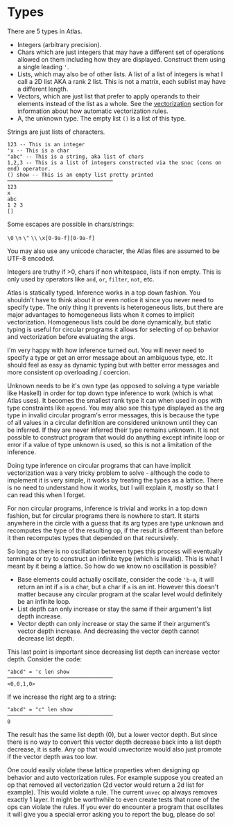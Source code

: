 # Types

There are 5 types in Atlas.
-   Integers (arbitrary precision).
-   Chars which are just integers that may have a different set of operations allowed on them including how they are displayed. Construct them using a single leading `'`.
-   Lists, which may also be of other lists. A list of a list of integers is what I call a 2D list AKA a rank 2 list. This is not a matrix, each sublist may have a different length.
-   Vectors, which are just list that prefer to apply operands to their elements instead of the list as a whole. See the [vectorization](vectorization.md) section for information about how automatic vectorization rules.
-   A, the unknown type. The empty list `()` is a list of this type.

Strings are just lists of characters.

    123 -- This is an integer
    'x -- This is a char
    "abc" -- This is a string, aka list of chars
    1,2,3 -- This is a list of integers constructed via the snoc (cons on end) operator.
    () show -- This is an empty list pretty printed
    ──────────────────────────────────
    123
    x
    abc
    1 2 3
    []

Some escapes are possible in chars/strings:

`\0` `\n` `\"` `\\` `\x[0-9a-f][0-9a-f]`

You may also use any unicode character, the Atlas files are assumed to be UTF-8 encoded.

Integers are truthy if >0, chars if non whitespace, lists if non empty. This is only used by operators like `and`, `or`, `filter`, `not`, etc.

Atlas is statically typed. Inference works in a top down fashion. You shouldn't have to think about it or even notice it since you never need to specify type. The only thing it prevents is heterogeneous lists, but there are major advantages to homogeneous lists when it comes to implicit vectorization. Homogeneous lists could be done dynamically, but static typing is useful for circular programs it allows for selecting of op behavior and vectorization before evaluating the args.

I'm very happy with how inference turned out. You will never need to specify a type or get an error message about an ambiguous type, etc. It should feel as easy as dynamic typing but with better error messages and more consistent op overloading / coercion.

Unknown needs to be it's own type (as opposed to solving a type variable like Haskell) in order for top down type inference to work (which is what Atlas uses). It becomes the smallest rank type it can when used in ops with type constraints like `append`. You may also see this type displayed as the arg type in invalid circular program's error messages, this is because the type of all values in a circular definition are considered unknown until they can be inferred. If they are never inferred their type remains unknown. It is not possible to construct program that would do anything except infinite loop or error if a value of type unknown is used, so this is not a limitation of the inference.

Doing type inference on circular programs that can have implicit vectorization was a very tricky problem to solve - although the code to implement it is very simple, it works by treating the types as a lattice. There is no need to understand how it works, but I will explain it, mostly so that I can read this when I forget.

For non circular programs, inference is trivial and works in a top down fashion, but for circular programs there is nowhere to start. It starts anywhere in the circle with a guess that its arg types are type unknown and recomputes the type of the resulting op, if the result is different than before it then recomputes types that depended on that recursively.

So long as there is no oscillation between types this process will eventually terminate or try to construct an infinite type (which is invalid). This is what I meant by it being a lattice. So how do we know no oscillation is possible?

-   Base elements could actually oscillate, consider the code `'b-a`, it will return an int if `a` is a char, but a char if `a` is an int. However this doesn't matter because any circular program at the scalar level would definitely be an infinite loop.
-   List depth can only increase or stay the same if their argument's list depth increase.
-   Vector depth can only increase or stay the same if their argument's vector depth increase. And decreasing the vector depth cannot decrease list depth.

This last point is important since decreasing list depth can increase vector depth. Consider the code:

    "abcd" = 'c len show
    ──────────────────────────────────
    <0,0,1,0>

If we increase the right arg to a string:

    "abcd" = "c" len show
    ──────────────────────────────────
    0

The result has the same list depth (0), but a lower vector depth. But since there is no way to convert this vector depth decrease back into a list depth decrease, it is safe. Any op that would unvectorize would also just promote if the vector depth was too low.

One could easily violate these lattice properties when designing op behavior and auto vectorization rules. For example suppose you created an op that removed all vectorization (2d vector would return a 2d list for example). This would violate a rule. The current `unvec` op always removes exactly 1 layer. It might be worthwhile to even create tests that none of the ops can violate the rules. If you ever do encounter a program that oscillates it will give you a special error asking you to report the bug, please do so!
